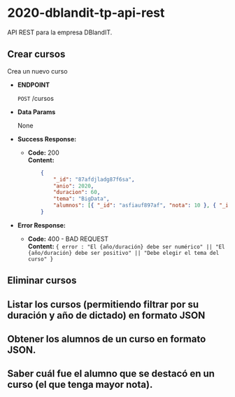 # 2020-dblandit-tp-api-rest

API REST para la empresa DBlandIT.

**Crear cursos**
----
  Crea un nuevo curso

* **ENDPOINT**

  `POST` /cursos

* **Data Params**

  None

* **Success Response:**

  * **Code:** 200 <br />
    **Content:** 
    ```json
        { 
            "_id": "87afdjladg87f6sa", 
            "anio": 2020, 
            "duracion": 60, 
            "tema": "BigData", 
            "alumnos": [{ "_id": "asfiauf897af", "nota": 10 }, { "_id": "asfiauf897af", "nota": 9.5 }] 
        }
    ```
 
* **Error Response:**

  * **Code:** 400 - BAD REQUEST <br />
    **Content:** `{ error : "El {año/duración} debe ser numérico" || "El {año/duración} debe ser positivo" || "Debe elegir el tema del curso" }`

## Eliminar cursos

## Listar los cursos (permitiendo filtrar por su duración y año de dictado) en formato JSON
## Obtener los alumnos de un curso en formato JSON.
## Saber cuál fue el alumno que se destacó en un curso (el que tenga mayor nota).

